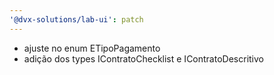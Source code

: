 ```yaml
---
'@dvx-solutions/lab-ui': patch
---
```


- ajuste no enum ETipoPagamento
- adição dos types IContratoChecklist e IContratoDescritivo
